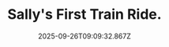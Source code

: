 ---
title: Sally's First Train Ride.
date: 2025-09-26T09:09:32.867Z
tags:
  - First-Things-First
categories:
  - 新概念
description: 记得填写描述内容哦~~~
---